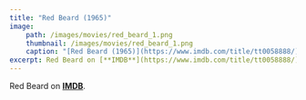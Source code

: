 ```yaml
---
title: "Red Beard (1965)"
image:
    path: /images/movies/red_beard_1.png
    thumbnail: /images/movies/red_beard_1.png
    caption: "[Red Beard (1965)](https://www.imdb.com/title/tt0058888/)"
excerpt: Red Beard on [**IMDB**](https://www.imdb.com/title/tt0058888/).
---
```


Red Beard on [**IMDB**](https://www.imdb.com/title/tt0058888/).

